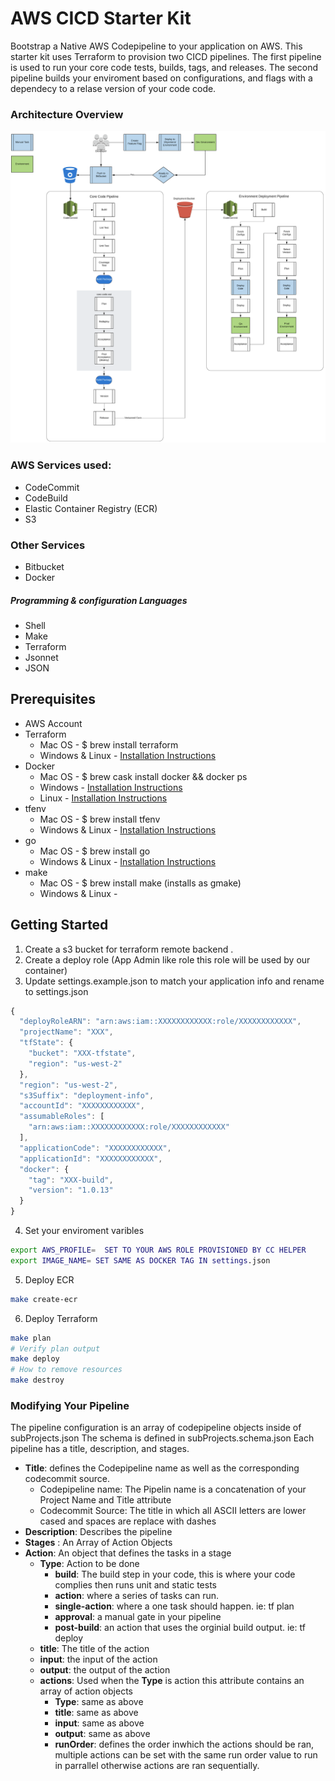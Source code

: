 # AWS CICD Starter Kit

Bootstrap a Native AWS Codepipeline to your application on AWS. This starter kit uses Terraform to provision two CICD pipelines. The first pipeline is used to run your core code tests, builds, tags, and releases. The second pipeline builds your enviroment based on configurations, and flags with a dependecy to a relase version of your code code. 

### Architecture Overview
![Architecture](assests/architecture.png)

### AWS Services used:
* CodeCommit
* CodeBuild
* Elastic Container Registry (ECR)
* S3
### Other Services
* Bitbucket
* Docker
##### Programming & configuration Languages 
* Shell
* Make
* Terraform
* Jsonnet
* JSON

## Prerequisites
 * AWS Account
 * Terraform
     * Mac OS - $ brew install terraform
     * Windows & Linux - [Installation Instructions](https://learn.hashicorp.com/terraform/getting-started/install.html)
* Docker
     * Mac OS - $ brew cask install docker && docker ps
     * Windows - [Installation Instructions](https://docs.docker.com/docker-for-windows/install/)
     * Linux - [Installation Instructions](https://docs.docker.com/install/)
* tfenv
     * Mac OS - $ brew install tfenv
     * Windows & Linux - [Installation Instructions](https://github.com/tfutils/tfenv)
* go
     * Mac OS - $ brew install go
     * Windows & Linux - [Installation Instructions](https://golang.org/doc/install)
* make
     * Mac OS - $ brew install make (installs as gmake)
     * Windows & Linux - 


## Getting Started

1. Create a s3 bucket for terraform remote backend  .
2. Create a deploy role (App Admin like role this role will be used by our container)
3. Update settings.example.json to match your application info and rename to settings.json
```javascript
{
  "deployRoleARN": "arn:aws:iam::XXXXXXXXXXXX:role/XXXXXXXXXXXX",
  "projectName": "XXX",
  "tfState": {
    "bucket": "XXX-tfstate",
    "region": "us-west-2"
  },
  "region": "us-west-2",
  "s3Suffix": "deployment-info",
  "accountId": "XXXXXXXXXXXX",
  "assumableRoles": [
    "arn:aws:iam::XXXXXXXXXXXX:role/XXXXXXXXXXXX"
  ],
  "applicationCode": "XXXXXXXXXXXX",
  "applicationId": "XXXXXXXXXXXX",
  "docker": {
    "tag": "XXX-build",
    "version": "1.0.13"
  }
}
```
4. Set your enviroment varibles 
```bash
export AWS_PROFILE=  SET TO YOUR AWS ROLE PROVISIONED BY CC HELPER
export IMAGE_NAME= SET SAME AS DOCKER TAG IN settings.json
```
5. Deploy ECR
```bash
make create-ecr
```
6. Deploy Terraform
```bash
make plan
# Verify plan output
make deploy
# How to remove resources
make destroy
```

### Modifying Your Pipeline
The pipeline configuration is an array of codepipeline objects inside of subProjects.json
The schema is defined in subProjects.schema.json
Each pipeline has a title, description, and stages.
* **Title**: defines the Codepipeline name as well as the corresponding codecommit source. 
    * Codepipeline name: The Pipelin name is a concatenation of your Project Name and Title attribute
    * Codecommit Source: The title in which all ASCII letters are lower cased and spaces are replace with dashes
* **Description**: Describes the pipeline
* **Stages** : An Array of Action Objects
* **Action**: An object that defines the tasks in a stage
    * **Type**: Action to be done
        * **build**: The build step in your code, this is where your code complies then runs unit and static tests
        * **action**: where a series of tasks can run.
        * **single-action**: where a one task should happen. ie: tf plan
        * **approval**: a manual gate in your pipeline
        * **post-build**: an action that uses the orginial build output. ie: tf deploy
    * **title**: The title of the action
    * **input**: the input of the action
    * **output**: the output of the action
    * **actions**: Used when the **Type** is action this attribute contains an array of action objects
        * **Type**: same as above
        * **title**: same as above
        * **input**: same as above
        * **output**: same as above
        * **runOrder**: defines the order inwhich the actions should be ran, multiple actions can be set with the same run order value to run in parrallel otherwise actions are ran sequentially.
